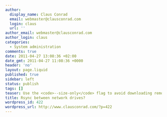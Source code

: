 ```yaml
---
author:
  display_name: Claus Conrad
  email: webmaster@clausconrad.com
  login: claus
  url: ''
author_email: webmaster@clausconrad.com
author_login: claus
categories:
  - System administration
comments: true
date: 2011-04-27 13:08:36 +02:00
date_gmt: 2011-04-27 11:08:36 +0000
header: 'no'
layout: page.liquid
published: true
sidebar: left
status: publish
tags: []
teaser: Use the <code>--size-only</code> flag to avoid downloading remote files for checksum generation.
title: Rsync between network drives?
wordpress_id: 422
wordpress_url: http://www.clausconrad.com/?p=422
---
```

